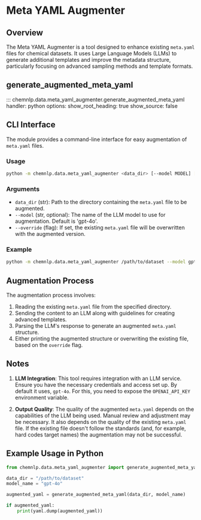 # Meta YAML Augmenter

## Overview

The Meta YAML Augmenter is a tool designed to enhance existing `meta.yaml` files for chemical datasets. It uses Large Language Models (LLMs) to generate additional templates and improve the metadata structure, particularly focusing on advanced sampling methods and template formats.

## generate_augmented_meta_yaml

::: chemnlp.data.meta_yaml_augmenter.generate_augmented_meta_yaml
handler: python
options:
show_root_heading: true
show_source: false

## CLI Interface

The module provides a command-line interface for easy augmentation of `meta.yaml` files.

### Usage

```bash
python -m chemnlp.data.meta_yaml_augmenter <data_dir> [--model MODEL] [--override]
```

### Arguments

- `data_dir` (str): Path to the directory containing the `meta.yaml` file to be augmented.
- `--model` (str, optional): The name of the LLM model to use for augmentation. Default is 'gpt-4o'.
- `--override` (flag): If set, the existing `meta.yaml` file will be overwritten with the augmented version.

### Example

```bash
python -m chemnlp.data.meta_yaml_augmenter /path/to/dataset --model gpt-4o --override
```

## Augmentation Process

The augmentation process involves:

1. Reading the existing `meta.yaml` file from the specified directory.
2. Sending the content to an LLM along with guidelines for creating advanced templates.
3. Parsing the LLM's response to generate an augmented `meta.yaml` structure.
4. Either printing the augmented structure or overwriting the existing file, based on the `override` flag.

## Notes

1. **LLM Integration**: This tool requires integration with an LLM service. Ensure you have the necessary credentials and access set up. By default it uses, `gpt-4o`. For this, you need to expose the `OPENAI_API_KEY` environment variable.

2. **Output Quality**: The quality of the augmented `meta.yaml` depends on the capabilities of the LLM being used. Manual review and adjustment may be necessary.
It also depends on the quality of the existing `meta.yaml` file. If the existing file doesn't follow the standards (and, for example, hard codes target names) the augmentation may not be successful.

## Example Usage in Python

```python
from chemnlp.data.meta_yaml_augmenter import generate_augmented_meta_yaml

data_dir = "/path/to/dataset"
model_name = "gpt-4o"

augmented_yaml = generate_augmented_meta_yaml(data_dir, model_name)

if augmented_yaml:
    print(yaml.dump(augmented_yaml))
```

